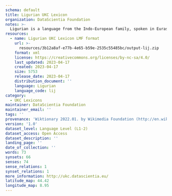 ```yaml
---
schema: default
title: Ligurian UKC Lexicon
organization: DataScientia Foundation
notes: >-
  Ligurian is a language from the Indo-European family, spoken in Eurasia. The UKC Lexicon of Ligurian is represented as a lexico-semantic network. It consists of words, word senses, synsets, as well as sense-level and synset-level relationships.
resources:
  - name: Ligurian UKC Lexicon LMF format
    url: >-
      resources/3b12a8af-e77b-4e65-b59e-2535c55485bc/output-lij.zip
    format: xml
    license: https://creativecommons.org/licenses/by-nc-sa/4.0/
    last_updated: 2023-04-17
    created: 2023-04-17
    size: 5753
    release_date: 2023-04-17
    distribution_document: ''
    language: Ligurian
    language_code: lij
category:
  - UKC Lexicons
maintainer: DataScientia Foundation
maintainer_email: ''
tags: ''
provenance: 'Wiktionary 2022.01. by Wikimedia Foundation (http://en.wiktionary.org); CogNet 2.1 by Khuyagbaatar Batsuren, National University of Mongolia (http://cognet.ukc.disi.unitn.it); Antonymy 1.0 by Gábor Bella (http://ukc.datascientia.eu); Princeton WordNet 2.1 by Princeton University (https://wordnet.princeton.edu)'
version: '1.0'
dataset_level: Language Level (L1-2)
dataset_access: Open Access
dataset_description: ''
landing_page: ''
date_of_collection: ''
words: 73
synsets: 66
senses: 74
sense_relations: 1
synset_relations: 1
more_information: http://ukc.datascientia.eu/
latitude_map: 44.42
longitude_map: 8.95
---
```

